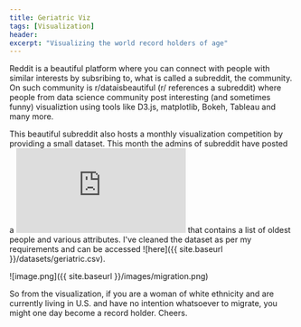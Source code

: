 ```yaml
---
title: Geriatric Viz
tags: [Visualization]
header:
excerpt: "Visualizing the world record holders of age"
---
```


Reddit is a beautiful platform where you can connect with people with similar interests by subsribing to, what is called a subreddit, the community. On such community is r/dataisbeautiful (r/ references a subreddit) where people from data science community post interesting (and sometimes funny) visualiztion using tools like D3.js, matplotlib, Bokeh, Tableau and many more. 

This beautiful subreddit also hosts a monthly visualization competition by providing a small dataset. This month the admins of subreddit have posted a ![data](http://www.grg.org/Adams/C.HTM) that contains a list of oldest people and various attributes. I've cleaned the dataset as per my requirements and can be accessed ![here]({{ site.baseurl }}/datasets/geriatric.csv).

![image.png]({{ site.baseurl }}/images/migration.png)

So from the visualization, if you are a woman of white ethnicity and are currently living in U.S. and have no intention whatsoever to migrate, you might one day become a record holder. Cheers.
